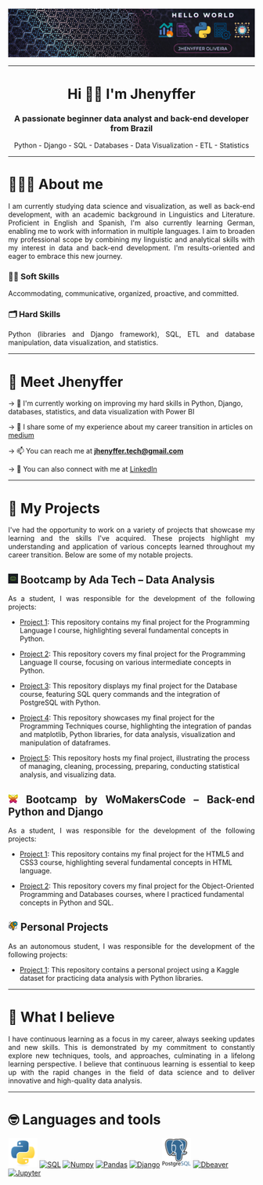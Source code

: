 [![Hello world!](header.png)](https://github.com/JhenyfferOliveira?tab=repositories)

---

<h1 align="center">Hi 👋🏾 I'm Jhenyffer</h1>
<h3 align="center">A passionate beginner data analyst and back-end developer from Brazil</h3>


<div align="center" > Python - Django - SQL - Databases - Data Visualization - ETL - Statistics </div>


---

<h1 align="left">👩🏾‍💻 About me</h1>
<div align="justify">
  <p>
    I am currently studying data science and visualization, as well as back-end development, with an academic background in Linguistics and Literature. Proficient in English and Spanish, I'm also currently learning German, enabling me to work with information in multiple languages. I aim to broaden my professional scope by combining my linguistic and analytical skills with my interest in data and back-end development. I'm results-oriented and eager to embrace this new journey.
  </p>
  <p>
  <h3>🤝🏾 Soft Skills</h3>
    Accommodating, communicative, organized, proactive, and committed.
  <h3>🗂️ Hard Skills</h3>
    Python (libraries and Django framework), SQL, ETL and database manipulation, data visualization, and statistics.
  </p>
</div>

---

<h1 align="left">🎯 Meet Jhenyffer</h1>

-> 🌱 I'm currently working on improving my hard skills in Python, Django, databases, statistics, and data visualization with Power BI

-> 📝 I share some of my experience about my career transition in articles on [medium](https://medium.com/@jhenyffer.tech)

-> 📫 You can reach me at **jhenyffer.tech@gmail.com**

-> 💬 You can also connect with me at [LinkedIn](https://linkedin.com/in/jhenyfferoliveira)

---

<h1 align="left">🚀 My Projects</h1>
<div align="justify">I've had the opportunity to work on a variety of projects that showcase my learning and the skills I've acquired. These projects highlight my understanding and application of various concepts learned throughout my career transition. Below are some of my notable projects.</div>

<div align="justify"><h2><a href="https://ada.tech/" target="_blank" rel="noreferrer"> <img src="adatech.jpg" alt="Ada Tech" width="20" height="20"/></a> Bootcamp by Ada Tech – Data Analysis</h2></div>
<div align="justify">As a student, I was responsible for the development of the following projects:</div>

+ [Project 1](https://github.com/JhenyfferOliveira/Projeto-LPI): This repository contains my final project for the Programming Language I course, highlighting several fundamental concepts in Python.

+ [Project 2](https://github.com/JhenyfferOliveira/Projeto-LPII-Ada): This repository covers my final project for the Programming Language II course, focusing on various intermediate concepts in Python.

+ [Project 3](https://github.com/JhenyfferOliveira/Projeto-BancodeDados-Ada): This repository displays my final project for the Database course, featuring SQL query commands and the integration of PostgreSQL with Python.

+ [Project 4](https://github.com/JhenyfferOliveira/Projeto-AnaliseDados-Ada): This repository showcases my final project for the Programming Techniques course, highlighting the integration of pandas and matplotlib, Python libraries, for data analysis, visualization and manipulation of dataframes.

+ [Project 5](https://github.com/JhenyfferOliveira/Projeto-Estatistica-Ada): This repository hosts my final project, illustrating the process of managing, cleaning, processing, preparing, conducting statistical analysis, and visualizing data.


<div align="justify"><h2><a href="https://womakerscode.org/" target="_blank" rel="noreferrer"> <img src="womakerscode.png" alt="WoMakersCode" width="20" height="18"/></a> Bootcamp by WoMakersCode – Back-end Python and Django</h2></div>
<div align="justify">As a student, I was responsible for the development of the following projects:</div>

+ [Project 1](https://github.com/JhenyfferOliveira/HTML5-CSS3-WoMakersCode): This repository contains my final project for the HTML5 and CSS3 course, highlighting several fundamental concepts in HTML language.

+ [Project 2](https://github.com/JhenyfferOliveira/POO-BD-WoMakersCode): This repository covers my final project for the Object-Oriented Programming and Databases courses, where I practiced fundamental concepts in Python and SQL.


<div align="justify"><h2><h2><img src="estudos-independentes.png" alt="Computador" width="20" height="20"/> Personal Projects</h2></div>
<div align="justify">As an autonomous student, I was responsible for the development of the following projects:</div>

+ [Project 1](https://github.com/JhenyfferOliveira/Projeto-I): This repository contains a personal project using a Kaggle dataset for practicing data analysis with Python libraries.


---

<h1 align="left">🔎 What I believe</h1>
<div align="justify">I have continuous learning as a focus in my career, always seeking updates and new skills. This is demonstrated by my commitment to constantly explore new techniques, tools, and approaches, culminating in a lifelong learning perspective. I believe that continuous learning is essential to keep up with the rapid changes in the field of data science and to deliver innovative and high-quality data analysis.</div>

---

<h1 align="left">🤓 Languages and tools</h1>
<a href="https://www.python.org" target="_blank" rel="noreferrer"><img src="https://raw.githubusercontent.com/devicons/devicon/master/icons/python/python-original.svg" alt="Python" height="60"/></a>
<a href="https://pt.wikipedia.org/wiki/SQL" target="_blank" rel="noreferrer"><img src="https://upload.wikimedia.org/wikipedia/commons/8/87/Sql_data_base_with_logo.png" alt="SQL" height="60"/></a>
<a href="https://numpy.org/" target="_blank" rel="noreferrer"><img src="https://www.svgrepo.com/show/354127/numpy.svg" alt="Numpy" height="60"/></a>
<a href="https://pandas.pydata.org/" target="_blank" rel="noreferrer"><img src="https://upload.wikimedia.org/wikipedia/commons/e/ed/Pandas_logo.svg" alt="Pandas"height="60"/></a>
<a href="https://www.djangoproject.com/" target="_blank" rel="noreferrer"><img src="https://static-00.iconduck.com/assets.00/django-icon-1606x2048-lwmw1z73.png" alt="Django" height="60"/></a>
<a href="https://www.postgresql.org" target="_blank" rel="noreferrer"><img src="https://raw.githubusercontent.com/devicons/devicon/master/icons/postgresql/postgresql-original-wordmark.svg" alt="PostgreSQL" height="60"/></a>
<a href="https://dbeaver.io/" target="_blank" rel="noreferrer"><img src="https://dbeaver.io/wp-content/uploads/2015/09/beaver-head.png" alt="Dbeaver" height="60"/></a>
<a href="https://jupyter.org/" target="_blank" rel="noreferrer"><img src="https://jupyter.org/assets/homepage/main-logo.svg" alt="Jupyter" width="80" height="60"/></a>
<a href="https://powerbi.microsoft.com/pt-br/" target="_blank" rel="noreferrer" <img src="https://upload.wikimedia.org/wikipedia/commons/c/cf/New_Power_BI_Logo.svg" alt="PowerBI" height="60"/></a>
